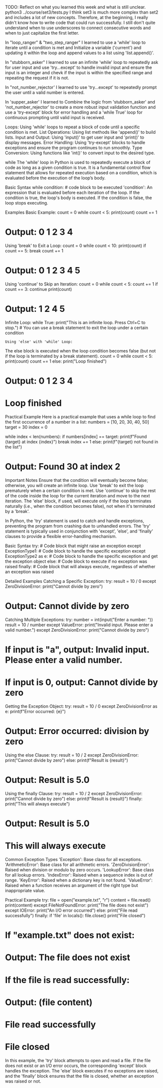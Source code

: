 TODO: Reflect on what you learned this week and what is still unclear.
python3 ../course/set3/tests.py
I think set3 is much more complex than set2 and includes a lot of new concepts. Therefore, at the beginning, I really didn't know how to write code that could run successfully. I still don't quite understand when to use underscores to connect consecutive words and when to just capitalize the first letter.

In "loop_ranger" & "two_step_ranger" I learned to use a 'while' loop to iterate until a condition is met and Initialize a variable ('current') and updating it within the loop and append values to a list using 'list.append()'.

In "stubborn_asker" I learned to use an infinite 'while' loop to repeatedly ask for user input and use 'try...except' to handle invalid input and ensure the input is an integer and chevk if the input is within the specified range and repeating the request if it is not.

In "not_number_rejector' I learned to use 'try...except' to repeatedly prompt the user until a valid number is entered.

In 'supper_asker' I learned to Combine the logic from 'stubborn_asker' and 'not_number_rejector' to create a more robust input validation function and use a 'try-except' block for error handling and a 'while True' loop for continuous prompting until valid input is received.

Loops: Using 'while' loops to repeat a block of code until a specific condition is met.
List Operations: Using list methods like 'append()' to build lists.
Input and Output: Using 'input()' to get user input and 'print()' to display messages.
Error Handling: Using 'try-except' blocks to handle exceptions and ensure the program continues to run smoothly.
Type Conversion: Using functions like 'int()' to convert input to the desired type.


while
The 'while' loop in Python is used to repeatedly execute a block of code as long as a given condition is true. It is a fundamental control flow statement that allows for repeated execution based on a condition, which is evaluated before the execution of the loop’s body.

Basic Syntax
while condition:
    # code block to be executed
'condition': An expression that is evaluated before each iteration of the loop. If the condition is true, the loop's body is executed. If the condition is false, the loop stops executing.

Examples
Basic Example:
count = 0
while count < 5:
    print(count)
    count += 1
# Output: 0 1 2 3 4


Using 'break' to Exit a Loop:
count = 0
while count < 10:
    print(count)
    if count == 5:
        break
    count += 1
# Output: 0 1 2 3 4 5

Using 'continue' to Skip an Iteration:
count = 0
while count < 5:
    count += 1
    if count == 3:
        continue
    print(count)
# Output: 1 2 4 5

Infinite Loop:
while True:
    print("This is an infinite loop. Press Ctrl+C to stop.")
    # You can use a break statement to exit the loop under a certain condition

    Using 'else' with 'while' Loop:
The else block is executed when the loop condition becomes false (but not if the loop is terminated by a break statement).
count = 0
while count < 5:
    print(count)
    count += 1
else:
    print("Loop finished")
# Output: 0 1 2 3 4
#         Loop finished

Practical Example
Here is a practical example that uses a while loop to find the first occurrence of a number in a list:
numbers = [10, 20, 30, 40, 50]
target = 30
index = 0

while index < len(numbers):
    if numbers[index] == target:
        print(f"Found {target} at index {index}")
        break
    index += 1
else:
    print(f"{target} not found in the list")
# Output: Found 30 at index 2

Important Notes
Ensure that the condition will eventually become false; otherwise, you will create an infinite loop.
Use 'break' to exit the loop prematurely when a certain condition is met.
Use 'continue' to skip the rest of the code inside the loop for the current iteration and move to the next iteration.
The 'else' block, if used, will execute only if the loop terminates naturally (i.e., when the condition becomes false), not when it's terminated by a 'break'.

In Python, the 'try' statement is used to catch and handle exceptions, preventing the program from crashing due to unhandled errors. The 'try' statement is typically used in conjunction with 'except', 'else', and 'finally' clauses to provide a flexible error-handling mechanism.

Basic Syntax
try:
    # Code block that might raise an exception
except ExceptionType1:
    # Code block to handle the specific exception
except ExceptionType2 as e:
    # Code block to handle the specific exception and get the exception object
else:
    # Code block to execute if no exception was raised
finally:
    # Code block that will always execute, regardless of whether an exception was raised

Detailed Examples
Catching a Specific Exception:
try:
    result = 10 / 0
except ZeroDivisionError:
    print("Cannot divide by zero")
# Output: Cannot divide by zero

Catching Multiple Exceptions:
try:
    number = int(input("Enter a number: "))
    result = 10 / number
except ValueError:
    print("Invalid input. Please enter a valid number.")
except ZeroDivisionError:
    print("Cannot divide by zero")
# If input is "a", output: Invalid input. Please enter a valid number.
# If input is 0, output: Cannot divide by zero

Getting the Exception Object:
try:
    result = 10 / 0
except ZeroDivisionError as e:
    print(f"Error occurred: {e}")
# Output: Error occurred: division by zero

Using the else Clause:
try:
    result = 10 / 2
except ZeroDivisionError:
    print("Cannot divide by zero")
else:
    print(f"Result is {result}")
# Output: Result is 5.0

Using the finally Clause:
try:
    result = 10 / 2
except ZeroDivisionError:
    print("Cannot divide by zero")
else:
    print(f"Result is {result}")
finally:
    print("This will always execute")
# Output: Result is 5.0
#         This will always execute

Common Exception Types
'Exception': Base class for all exceptions.
'ArithmeticError': Base class for all arithmetic errors.
'ZeroDivisionError': Raised when division or modulo by zero occurs.
'LookupError': Base class for all lookup errors.
'IndexError': Raised when a sequence index is out of range.
'KeyError': Raised when a dictionary key is not found.
'ValueError': Raised when a function receives an argument of the right type but inappropriate value.

Practical Example
try:
    file = open("example.txt", "r")
    content = file.read()
    print(content)
except FileNotFoundError:
    print("The file does not exist")
except IOError:
    print("An I/O error occurred")
else:
    print("File read successfully")
finally:
    if 'file' in locals():
        file.close()
        print("File closed")
# If "example.txt" does not exist:
# Output: The file does not exist
# If the file is read successfully:
# Output: (file content)
#         File read successfully
#         File closed
In this example, the 'try' block attempts to open and read a file. If the file does not exist or an I/O error occurs, the corresponding 'except' block handles the exception. The 'else' block executes if no exceptions are raised, and the 'finally' block ensures that the file is closed, whether an exception was raised or not.